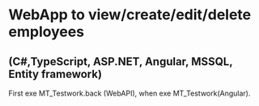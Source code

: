 # WebApp to view/create/edit/delete employees
## (C#,TypeScript, ASP.NET, Angular, MSSQL, Entity framework)

First exe MT_Testwork.back (WebAPI), when exe MT_Testwork(Angular).
